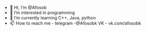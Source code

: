 - 👋 Hi, I’m @Afosob
- 👀 I’m interested in programming
- 🌱 I’m currently learning C++, Java, python
- 📫 How to reach me - telegram -@Afosobk VK - vk.com/afosobk
